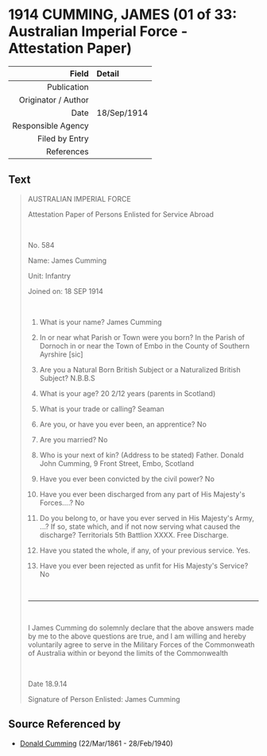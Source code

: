 ﻿---
layout: page
permalink: /sources/s31156035
---

# 1914 CUMMING, JAMES (01 of 33: Australian Imperial Force - Attestation Paper)

Field | Detail
---:|:---
Publication | 
Originator / Author | 
Date | 18/Sep/1914
Responsible Agency | 
Filed by Entry | 
References | 

## Text

> AUSTRALIAN IMPERIAL FORCE
>
> Attestation Paper of Persons Enlisted for Service Abroad
>
> <br/>
>
> No. 584
>
> Name: James Cumming
>
> Unit: Infantry
>
> Joined on: 18 SEP 1914
>
> <br/>
>
> 1. What is your name? James Cumming
>
> 2. In or near what Parish or Town were you born? In the Parish of Dornoch in or near the Town of Embo in the County of Southern Ayrshire [sic]
>
> 3. Are you a Natural Born British Subject or a Naturalized British Subject? N.B.B.S
>
> 4. What is your age? 20 2/12 years (parents in Scotland)
>
> 5. What is your trade or calling? Seaman
>
> 6. Are you, or have you ever been, an apprentice? No
>
> 7. Are you married? No
>
> 8. Who is your next of kin? (Address to be stated) Father. Donald John Cumming, 9 Front Street, Embo, Scotland
>
> 9. Have you ever been convicted by the civil power? No
>
> 10. Have you ever been discharged from any part of His Majesty's Forces....? No
>
> 11. Do you belong to, or have you ever served in His Majesty's Army, ...? If so, state which, and if not now serving what caused the discharge? Territorials 5th Battlion XXXX. Free Discharge.
>
> 12. Have you stated the whole, if any, of your previous service. Yes.
>
> 13. Have you ever been rejected as unfit for His Majesty's Service? No
>
> <br/>
>
> ---
>
> <br/>
>
> I James Cumming do solemnly declare that the above answers made by me to the above questions are true, and I am willing and hereby voluntarily agree to serve in the Military Forces of the Commonweath of Australia within or beyond the limits of the Commonwealth
>
> <br/>
>
> Date 18.9.14
>
> Signature of Person Enlisted: James Cumming
>

## Source Referenced by

* [Donald Cumming](../people/@20465544@-donald-cumming-b1861-3-22-d1940-2-28.md) (22/Mar/1861 - 28/Feb/1940)
